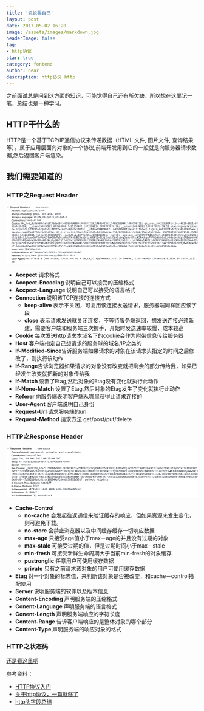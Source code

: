 ```yaml
---
title: '说说我自己'
layout: post
date: 2017-05-02 16:20
image: /assets/images/markdown.jpg
headerImage: false
tag:
- http协议
star: true
category: fontend
author: near
description: http协议 http
---
```


<span style="font-size: 14px;">之前面试总是问到这方面的知识，可能觉得自己还有所欠缺，所以想在这里记一笔，总结也是一种学习。</span>

## HTTP干什么的

HTTP是一个基于TCP/IP通信协议来传递数据（HTML 文件, 图片文件, 查询结果等）。属于应用层面向对象的一个协议,前端开发用到它的一般就是向服务器请求数据,然后返回客户端渲染。

## 我们需要知道的

### HTTP之Request Header

![request header](/assets/images/2017-03-14-a.png)

<ul>
	<li><strong>Accpect</strong> 请求格式</li>
	<li><strong>Accpect-Encoding </strong> 说明自己可以接受的压缩格式</li>
	<li><strong>Accpect-Language </strong> 说明自己可以接受的语言格式</li>
	<li><strong>Connection </strong> 说明该TCP连接的连接方式
		<ul>
			<li><strong>keep-alive</strong> 表示不关闭，可复用该连接发送请求，服务器端同样回应该字段</li>
			<li><strong>close</strong> 表示请求发送就关闭连接，不等待服务端返回，想发送连接必须新建，需要客户端和服务端三次握手，开始时发送速率较慢，成本较高</li>
		</ul>
	</li>
	<li><strong>Cookie </strong> 每次发送http请求本域名下的cookie会作为附带信息传给服务器</li>
	<li><strong>Host </strong> 客户端指定自己想请求的服务球的域名/IP之类的</li>
  <li><strong>If-Modified-Since</strong>告诉服务端如果请求的对象在该请求头指定的时间之后修改了，则执行该动作</li>
  <li><strong>If-Range</strong>告诉浏览器如果请求的对象没有改变就把剩余的部分传给我，如果已经发生改变就把新的对象传给我</li>
	<li><strong>If-Match </strong> 设置了Etag,然后对象的Etag没有变化就执行此动作</li>
  <li><strong>If-None-Match </strong> 设置了Etag,然后对象的Etag发生了变化就执行此动作</li>
  <li><strong> Referer </strong> 向服务端表明客户端从哪里获得此请求连接的</li>
  <li><strong> User-Agent </strong> 客户端说明自己身份</li>
  <li><strong> Request-Url </strong> 请求服务端的url</li>
  <li><strong> Request-Method</strong> 请求方法 get/post/put/delete </li>

</ul>

### HTTP之Response Header

![response header](/assets/images/2017-03-14-b.png)
<ul>
	<li><strong>Cache-Control</strong> 
		<ul>
			<li><strong>no-cache</strong> 会发起往返通信来验证缓存的响应，但如果资源未发生变化，则可避免下载。</li>
			<li><strong>no-store</strong> 会禁止浏览器以及中间缓存缓存一切响应数据</li>
			<li><strong>max-age</strong> 只接受age值小于max－age的并且没有过期的对象</li>
			<li><strong>max-stale</strong> 可接受过期的值，但是过期时间小于max－stale</li>
			<li><strong>min-fresh</strong> 可接受新鲜生命周期大于当前min-fresh的对象缓存</li>
			<li><strong>pustronglic</strong> 任意用户可使用缓存数据</li>
			<li><strong>private</strong> 只有之前请求该对象的用户可使用缓存数据</li>
		</ul>
	</li>
	<li><strong>Etag </strong> 对一个对象的标志值，来判断该对象是否被改变，和cache－control搭配使用</li>
	<li><strong>Server </strong> 说明服务端的软件以及版本信息</li>
	<li><strong>Content-Encoding </strong> 声明服务端的压缩格式</li>
	<li><strong>Conent-Language </strong> 声明服务端的语言格式</li>
  <li><strong>Conent-Length</strong> 声明服务端响应的字符长度</li>
  <li><strong>Content-Range</strong> 告诉客户端响应的是整体对象的哪个部分</li>
	<li><strong>Content-Type </strong> 声明服务端的响应对象的格式</li>


</ul>

### HTTP之状态码

[还是看这里吧](http://www.jianshu.com/p/80e25cb1d81a)

参考资料：

- [HTTP协议入门](http://www.ruanyifeng.com/blog/2016/08/http.html)
- [关于http协议，一篇就够了](http://www.jianshu.com/p/80e25cb1d81a)
- [http头字段总结](http://www.360doc.com/content/12/0702/11/8093902_221675556.shtml)

